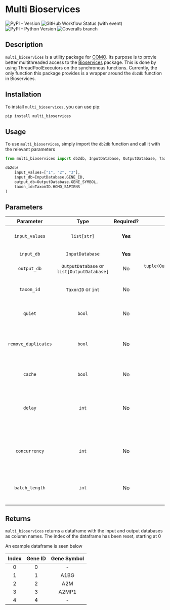 # Multi Bioservices

![PyPI - Version](https://img.shields.io/pypi/v/async_bioservices?style=for-the-badge&logo=PyPy&logoColor=white&color=red)
![GitHub Workflow Status (with event)](https://img.shields.io/github/actions/workflow/status/JoshLoecker/async_bioservices/tests.yml?style=for-the-badge&logo=pytest&logoColor=white&label=Tests)
![PyPI - Python Version](https://img.shields.io/pypi/pyversions/async_bioservices?style=for-the-badge&logo=python&logoColor=white)
![Coveralls branch](https://img.shields.io/coverallsCoverage/github/JoshLoecker/async_bioservices?branch=master&style=for-the-badge&logo=coveralls&logoColor=white)

## Description

`multi_bioservices` is a utility package for [COMO](https://github.com/HelikarLab/COMO). Its purpose is to provie better
multithreaded access to the [Bioservices](https://bioservices.readthedocs.io/en/master/) package. This is done by
using ThreadPoolExecutors on the synchronous functions. Currently, the only function this package provides is a wrapper
around the `db2db` function in Bioservices.

## Installation

To install `multi_bioservices`, you can use pip:

```bash
pip install multi_bioservices
```

## Usage

To use `multi_bioservices`, simply import the `db2db` function and call it with the relevant parameters

```python
from multi_bioservices import db2db, InputDatabase, OutputDatabase, TaxonID

db2db(
    input_values=["1", "2", "3"],
    input_db=InputDatabase.GENE_ID,
    output_db=OutputDatabase.GENE_SYMBOL,
    taxon_id=TaxonID.HOMO_SAPIENS
)
```

## Parameters

|      Parameter      |                    Type                    | Required? |                                                  Default Value                                                   |                                Description                                |
|:-------------------:|:------------------------------------------:|:---------:|:----------------------------------------------------------------------------------------------------------------:|:-------------------------------------------------------------------------:|
|   `input_values`    |                `list[str]`                 |  **Yes**  |                                                       N/A                                                        |                        The input values to convert                        |
|     `input_db`      |              `InputDatabase`               |  **Yes**  |                                                       N/A                                                        |                              The input type                               |
|     `output_db`     | `OutputDatabase` or `list[OutputDatabase]` |    No     | `tuple(OutputDatabase.GENE_SYMBOL.value,OutputDatabase.GENE_ID.value, OutputDatabase.CHROMOSOMAL_LOCATION.value` |                            The type to return                             |
|     `taxon_id`      |             `TaxonID` or `int`             |    No     |                                          `TaxonID.HOMO_SAPIENS` (9606)                                           |                      The taxonomy of the input type                       |
|       `quiet`       |                   `bool`                   |    No     |                                                     `False`                                                      |                     Should all output be suppressed?                      |
| `remove_duplicates` |                   `bool`                   |    No     |                                                     `False`                                                      |         Should duplicates be removed from the returned dataframe?         |
|       `cache`       |                   `bool`                   |    No     |                                                      `True`                                                      |                           Should cache be used?                           |
|       `delay`       |                   `int`                    |    No     |                                                       `5`                                                        | How long of a delay should be enforced if the API is accessed to quickly? |
|    `concurrency`    |                   `int`                    |    No     |                                                   `8` (max 20)                                                   |             How many concurrent requests can be made at once?             |
|   `batch_length`    |                   `int`                    |    No     |                             `300` (max 500 if `taxon_id` is `TaxonID.HOMO_SAPIENS`)                              |                How many items should be converted at once?                |

## Returns

`multi_bioservices` returns a dataframe with the input and output databases as column names. The index of the dataframe
has been reset, starting at 0

An example dataframe is seen below

| Index | Gene ID | Gene Symbol |
|:-----:|:-------:|:-----------:|
|   0   |    0    |      -      |
|   1   |    1    |    A1BG     |
|   2   |    2    |     A2M     |
|   3   |    3    |    A2MP1    |
|   4   |    4    |      -      |

